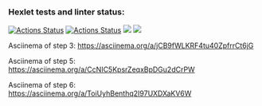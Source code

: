 ### Hexlet tests and linter status:
[![Actions Status](https://github.com/dmsiods/python-project-50/actions/workflows/hexlet-check.yml/badge.svg)](https://github.com/dmsiods/python-project-50/actions)
[![Actions Status](https://github.com/dmsiods/python-project-50/actions/workflows/first-check.yml/badge.svg)](https://github.com/dmsiods/python-project-50/actions)
<a href="https://codeclimate.com/github/dmsiods/python-project-50/maintainability"><img src="https://api.codeclimate.com/v1/badges/4584c03a3ac485179e1d/maintainability" /></a>
<a href="https://codeclimate.com/github/dmsiods/python-project-50/test_coverage"><img src="https://api.codeclimate.com/v1/badges/4584c03a3ac485179e1d/test_coverage" /></a>

Asciinema of step 3: https://asciinema.org/a/jCB9fWLKRF4tu40ZpfrrCt6jG

Asciinema of step 5: https://asciinema.org/a/CcNIC5KpsrZeqxBpDGu2dCrPW

Asciinema of step 6: https://asciinema.org/a/ToiUyhBenthq2I97UXDXaKV6W
